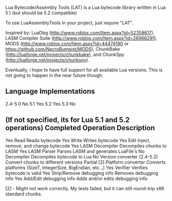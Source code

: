 Lua Bytecode/Assembly Tools (LAT) is a Lua bytecode library written in Lua 5.1 (but should be 5.2 compatible)

To use LuaAssemblyTools in your project, just require "LAT".

Inspired by:
LuaDbg (http://www.roblox.com/Item.aspx?id=52358617), 
LASM Compiler Suite (http://www.roblox.com/Item.aspx?id=26966291),
MODS (http://www.roblox.com/Item.aspx?id=44474190 or https://github.com/NecroBumpist/MODS),
ChunkBake (http://luaforge.net/projects/chunkbake),
and ChunkSpy (http://luaforge.net/projects/chunkspy).

Eventually, i hope to have full support for all available Lua versions.
This is not going to happen in the near future though.

Language Implementations
--------------------------------------------------------
2.4-5.0          No
5.1              Yes
5.2              Yes
5.3              No


(If not specified, its for Lua 5.1 and 5.2 operations)
Completed        Operation                        Description
-------------------------------------------------------------------------------------
Yes              Read                             Reads bytecode
Yes              Write                            Writes bytecode
Yes              Edit                             Inject, remove, and change bytecode
Yes              LASM Decompiler                  Decompiles chunks to LASM
Yes              LASM Parser                      Parses LASM and generates LuaFile's
No               Decompiler                       Decompiles bytecode to Lua
No               Version converter (2.4-5.2)      Convert chunks to different versions
Partial [2]      Platform converter               Converts platforms (SizeT, IntegerSize, BigEndian, etc..,)
Yes              Verifier                         Verifies bytecode is valid
Yes              Strip/Remove debugging info      Removes debugging info
Yes              Add/Edit debugging info          Adds and/or edits debugging info

[2] - Might not work correctly. My tests failed, but it can still round-trip x86 standard chunks.
